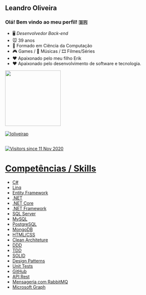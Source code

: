 ## Leandro Oliveira

### Olá! Bem vindo ao meu perfil! 🇧🇷

- 🖥️ *Desenvolvedor Back-end*
- 🐭 39 anos
- 🧠 Formado em Ciência da Computação
- 🎮 Games / 🎵 Músicas / 🎞 Filmes/Séries
- ❤ Apaixonado pelo meu filho Erik 
- ❤ Apaixonado pelo desenvolvimento de software e tecnologia. 

<div>
  <a href="https://github.com/loliveirap">
  <img height="180em" src="https://github-readme-stats.vercel.app/api?username=loliveirap&show_icons=true&theme=tokyonight&include_all_commits=true&count_private=true"/>
  <!-- <img height="180em" src="https://github-readme-stats.vercel.app/api/top-langs/?username=loliveirap&layout=default&langs_count=7&theme=tokyonight"/> -->
</div>
  
  <br />
  
  <div>
  <img align="center" src="https://github-readme-stats.vercel.app/api/top-langs/?username=loliveirap&layout=compact&hide=html&theme=dark" alt="loliveirap" />
<div/>
    
<br />

![Visitors since 11 Nov 2020](http://estruyf-github.azurewebsites.net/api/VisitorHit?user=loliveirap&repo=loliveirap&countColor=%237B1E7A)

# Competências / Skills
- C#
- Linq
- Entity Framework 
- .NET
- .NET Core
- .NET Framework
- SQL Server
- MySQL
- PostgreSQL
- MongoDB
- HTML/CSS
- Clean Architeture
- DDD
- TDD
- SOLID
- Design Patterns
- Unit Tests
- GitHub
- API Rest
- Mensageria com RabbitMQ
- Microsoft Graph

<!--
**loliveirap/loliveirap** is a ✨ _special_ ✨ repository because its `README.md` (this file) appears on your GitHub profile.

Here are some ideas to get you started:

- 🔭 I’m currently working on ...
- 🌱 I’m currently learning ...
- 👯 I’m looking to collaborate on ...
- 🤔 I’m looking for help with ...
- 💬 Ask me about ...
- 📫 How to reach me: ...
- 😄 Pronouns: ...
- ⚡ Fun fact: ...
-->
